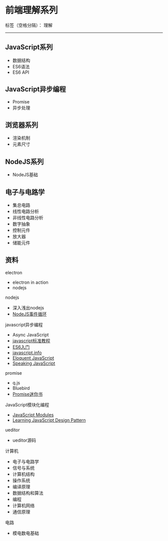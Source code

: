 # 前端理解系列

标签（空格分隔）： 理解

---

## JavaScript系列

* 数据结构
* ES6语法
* ES6 API

## JavaScript异步编程

* Promise
* 异步处理

## 浏览器系列

* 渲染机制
* 元素尺寸

## NodeJS系列

* NodeJS基础

## 电子与电路学

* 集总电路
* 线性电路分析
* 非线性电路分析
* 数字抽象
* 控制元件
* 放大器
* 储能元件

## 资料

electron

* electron in action
* nodejs

nodejs

* 深入浅出nodejs
* [NodeJS事件循环](https://blog.insiderattack.net/event-loop-and-the-big-picture-nodejs-event-loop-part-1-1cb67a182810)

javascript异步编程

* Async JavaScript
* [javascript标准教程](https://www.showapi.com/book/view/2129/0)
* [ES6入门](https://es6.ruanyifeng.com)
* [javascript.info](https://javascript.info/promise-chaining)
* [Eloquent JavaScript](https://eloquentjavascript.net)
* [Speaking JavaScript](speakingjs.com/es5/index.html#toc_ch01)

promise

* q.js
* Bluebird
* [Promise迷你书](http://liubin.org/promises-book/#race-delay-timeout)


JavaScript模块化编程

* [JavaScript Modules](https://www.freecodecamp.org/news/javascript-modules-a-beginner-s-guide-783f7d7a5fcc/?source=latest---------1)
* [Learning JavaScript Design Pattern](https://addyosmani.com/resources/essentialjsdesignpatterns/book/#modulepatternjavascript)

ueditor

* ueditor源码

计算机

* 电子与电路学
* 信号与系统
* 计算机结构
* 操作系统
* 编译原理
* 数据结构和算法
* 编程
* 计算机网络
* 通信原理

电路

* 模电数电基础
